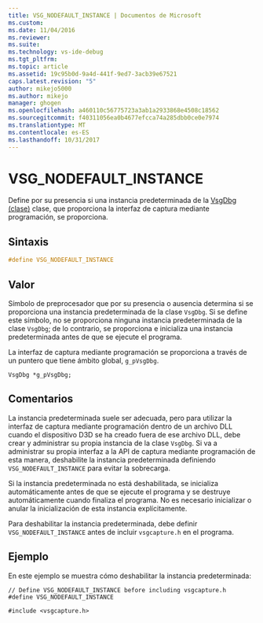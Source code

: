```yaml
---
title: VSG_NODEFAULT_INSTANCE | Documentos de Microsoft
ms.custom: 
ms.date: 11/04/2016
ms.reviewer: 
ms.suite: 
ms.technology: vs-ide-debug
ms.tgt_pltfrm: 
ms.topic: article
ms.assetid: 19c95b0d-9a4d-441f-9ed7-3acb39e67521
caps.latest.revision: "5"
author: mikejo5000
ms.author: mikejo
manager: ghogen
ms.openlocfilehash: a460110c56775723a3ab1a2933868e4508c18562
ms.sourcegitcommit: f40311056ea0b4677efcca74a285dbb0ce0e7974
ms.translationtype: MT
ms.contentlocale: es-ES
ms.lasthandoff: 10/31/2017
---
```

# <a name="vsgnodefaultinstance"></a>VSG_NODEFAULT_INSTANCE
Define por su presencia si una instancia predeterminada de la [VsgDbg (clase)](vsgdbg-class.md) clase, que proporciona la interfaz de captura mediante programación, se proporciona.  
  
## <a name="syntax"></a>Sintaxis  
  
```C++  
#define VSG_NODEFAULT_INSTANCE  
```  
  
## <a name="value"></a>Valor  
 Símbolo de preprocesador que por su presencia o ausencia determina si se proporciona una instancia predeterminada de la clase `VsgDbg`. Si se define este símbolo, no se proporciona ninguna instancia predeterminada de la clase `VsgDbg`; de lo contrario, se proporciona e inicializa una instancia predeterminada antes de que se ejecute el programa.  
  
 La interfaz de captura mediante programación se proporciona a través de un puntero que tiene ámbito global, `g_pVsgDbg`.  
  
```  
VsgDbg *g_pVsgDbg;  
```  
  
## <a name="remarks"></a>Comentarios  
 La instancia predeterminada suele ser adecuada, pero para utilizar la interfaz de captura mediante programación dentro de un archivo DLL cuando el dispositivo D3D se ha creado fuera de ese archivo DLL, debe crear y administrar su propia instancia de la clase `VsgDbg`. Si va a administrar su propia interfaz a la API de captura mediante programación de esta manera, deshabilite la instancia predeterminada definiendo `VSG_NODEFAULT_INSTANCE` para evitar la sobrecarga.  
  
 Si la instancia predeterminada no está deshabilitada, se inicializa automáticamente antes de que se ejecute el programa y se destruye automáticamente cuando finaliza el programa. No es necesario inicializar o anular la inicialización de esta instancia explícitamente.  
  
 Para deshabilitar la instancia predeterminada, debe definir `VSG_NODEFAULT_INSTANCE` antes de incluir `vsgcapture.h` en el programa.  
  
## <a name="example"></a>Ejemplo  
 En este ejemplo se muestra cómo deshabilitar la instancia predeterminada:  
  
```  
// Define VSG_NODEFAULT_INSTANCE before including vsgcapture.h  
#define VSG_NODEFAULT_INSTANCE  
  
#include <vsgcapture.h>  
```